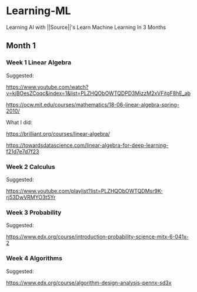 # Learning-ML
Learning AI with ||Source||'s Learn Machine Learning In 3 Months

## Month 1
### Week 1 Linear Algebra
Suggested:

https://www.youtube.com/watch?v=kjBOesZCoqc&index=1&list=PLZHQObOWTQDPD3MizzM2xVFitgF8hE_ab

https://ocw.mit.edu/courses/mathematics/18-06-linear-algebra-spring-2010/

What I did:

https://brilliant.org/courses/linear-algebra/

https://towardsdatascience.com/linear-algebra-for-deep-learning-f21d7e7d7f23

### Week 2 Calculus
Suggested:

https://www.youtube.com/playlist?list=PLZHQObOWTQDMsr9K-rj53DwVRMYO3t5Yr

### Week 3 Probability
Suggested:

https://www.edx.org/course/introduction-probability-science-mitx-6-041x-2

### Week 4 Algorithms
Suggested:

https://www.edx.org/course/algorithm-design-analysis-pennx-sd3x
